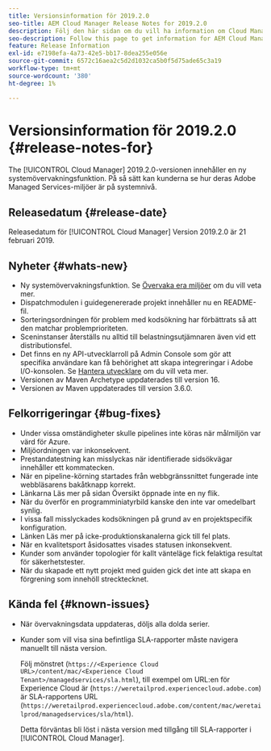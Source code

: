 ```yaml
---
title: Versionsinformation för 2019.2.0
seo-title: AEM Cloud Manager Release Notes for 2019.2.0
description: Följ den här sidan om du vill ha information om Cloud Manager version 2019.2.0.
seo-description: Follow this page to get information for AEM Cloud Manager Release 2019.2.0.
feature: Release Information
exl-id: e7198efa-4a73-42e5-bb17-8dea255e056e
source-git-commit: 6572c16aea2c5d2d1032ca5b0f5d75ade65c3a19
workflow-type: tm+mt
source-wordcount: '380'
ht-degree: 1%

---
```


# Versionsinformation för 2019.2.0 {#release-notes-for}

The [!UICONTROL Cloud Manager] 2019.2.0-versionen innehåller en ny systemövervakningsfunktion. På så sätt kan kunderna se hur deras Adobe Managed Services-miljöer är på systemnivå.


## Releasedatum {#release-date}

Releasedatum för [!UICONTROL Cloud Manager] Version 2019.2.0 är 21 februari 2019.

## Nyheter {#whats-new}

* Ny systemövervakningsfunktion. Se [Övervaka era miljöer](/help/using/monitoring-environments.md) om du vill veta mer.
* Dispatchmodulen i guidegenererade projekt innehåller nu en README-fil.
* Sorteringsordningen för problem med kodsökning har förbättrats så att den matchar problemprioriteten.
* Sceninstanser återställs nu alltid till belastningsutjämnaren även vid ett distributionsfel.
* Det finns en ny API-utvecklarroll på Admin Console som gör att specifika användare kan få behörighet att skapa integreringar i Adobe I/O-konsolen. Se [Hantera utvecklare](https://www.adobe.com/go/aac_api_prod_learn) om du vill veta mer.
* Versionen av Maven Archetype uppdaterades till version 16.
* Versionen av Maven uppdaterades till version 3.6.0.

## Felkorrigeringar {#bug-fixes}

* Under vissa omständigheter skulle pipelines inte köras när målmiljön var värd för Azure.
* Miljöordningen var inkonsekvent.
* Prestandatestning kan misslyckas när identifierade sidsökvägar innehåller ett kommatecken.
* När en pipeline-körning startades från webbgränssnittet fungerade inte webbläsarens bakåtknapp korrekt.
* Länkarna Läs mer på sidan Översikt öppnade inte en ny flik.
* När du överför en programminiatyrbild kanske den inte var omedelbart synlig.
* I vissa fall misslyckades kodsökningen på grund av en projektspecifik konfiguration.
* Länken Läs mer på icke-produktionskanalerna gick till fel plats.
* När en kvalitetsport åsidosattes visades statusen inkonsekvent.
* Kunder som använder topologier för kallt vänteläge fick felaktiga resultat för säkerhetstester.
* När du skapade ett nytt projekt med guiden gick det inte att skapa en förgrening som innehöll strecktecknet.

## Kända fel {#known-issues}

* När övervakningsdata uppdateras, döljs alla dolda serier.
* Kunder som vill visa sina befintliga SLA-rapporter måste navigera manuellt till nästa version.

   Följ mönstret (`https://<Experience Cloud URL>/content/mac/<Experience Cloud Tenant>/managedservices/sla.html`), till exempel om URL:en för Experience Cloud är (`https://weretailprod.experiencecloud.adobe.com`) är SLA-rapportens URL (`https://weretailprod.experiencecloud.adobe.com/content/mac/weretailprod/managedservices/sla/html`).

   Detta förväntas bli löst i nästa version med tillgång till SLA-rapporter i [!UICONTROL Cloud Manager].
